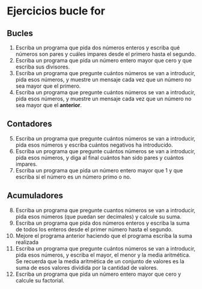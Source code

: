 # Ejercicios bucle for

## Bucles

1. Escriba un programa que pida dos números enteros y escriba 
qué números son pares y cuáles impares desde el primero hasta 
el segundo. 
2. Escriba un programa que pida un número entero mayor que 
cero y que escriba sus divisores.
3. Escriba un programa que pregunte cuántos números se van 
a introducir, pida esos números, y muestre un mensaje cada vez 
que un número no sea mayor que el primero.
4. Escriba un programa que pregunte cuántos números se van a 
introducir, pida esos números, y muestre un mensaje cada vez 
que un número no sea mayor que el **anterior**.

## Contadores

5. Escriba un programa que pregunte cuántos números se van a 
introducir, pida esos números y escriba cuántos negativos ha 
introducido.
6. Escriba un programa que pregunte cuántos números se van a 
introducir, pida esos números, y diga al final cuántos han 
sido pares y cuántos impares.
7. Escriba un programa que pida un número entero mayor que 1 
y que escriba si el número es un número primo o no.

## Acumuladores

8. Escriba un programa que pregunte cuantos números se van a 
introducir, pida esos números (que puedan ser decimales) y 
calcule su suma.
9.  Escriba un programa que pida dos números enteros y escriba 
la suma de todos los enteros desde el primer número hasta el 
segundo.
10. Mejore el programa anterior haciendo que el programa 
escriba la suma realizada
11. Escriba un programa que pregunte cuántos números se van a 
introducir, pida esos números, y escriba el mayor, el menor y 
la media aritmética.
Se recuerda que la media aritmética de un conjunto de valores 
es la suma de esos valores dividida por la cantidad de valores.
12. Escriba un programa que pida un número entero mayor que 
cero y calcule su factorial.
